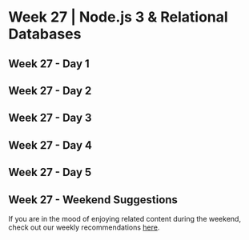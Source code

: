 # Week 27 | Node.js 3 & Relational Databases

## Week 27 - Day 1

## Week 27 - Day 2

## Week 27 - Day 3

## Week 27 - Day 4

## Week 27 - Day 5

## Week 27 - Weekend Suggestions

If you are in the mood of enjoying related content during the weekend, check out our weekly recommendations [here](WEEKEND.md).